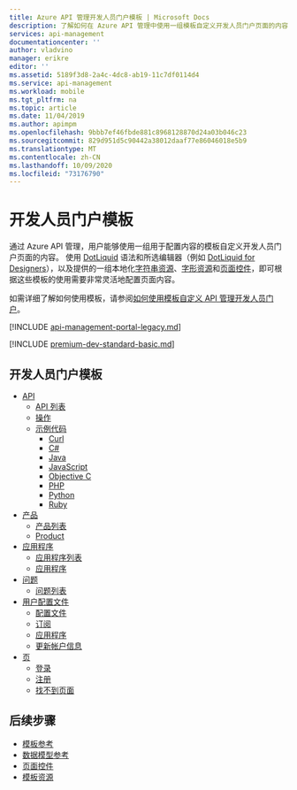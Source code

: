 ```yaml
---
title: Azure API 管理开发人员门户模板 | Microsoft Docs
description: 了解如何在 Azure API 管理中使用一组模板自定义开发人员门户页面的内容。
services: api-management
documentationcenter: ''
author: vladvino
manager: erikre
editor: ''
ms.assetid: 5189f3d8-2a4c-4dc8-ab19-11c7df0114d4
ms.service: api-management
ms.workload: mobile
ms.tgt_pltfrm: na
ms.topic: article
ms.date: 11/04/2019
ms.author: apimpm
ms.openlocfilehash: 9bbb7ef46fbde881c8968128870d24a03b046c23
ms.sourcegitcommit: 829d951d5c90442a38012daaf77e86046018e5b9
ms.translationtype: MT
ms.contentlocale: zh-CN
ms.lasthandoff: 10/09/2020
ms.locfileid: "73176790"
---
```

# <a name="developer-portal-templates"></a>开发人员门户模板

通过 Azure API 管理，用户能够使用一组用于配置内容的模板自定义开发人员门户页面的内容。 使用 [DotLiquid](http://dotliquidmarkup.org/) 语法和所选编辑器（例如 [DotLiquid for Designers](https://github.com/dotliquid/dotliquid/wiki/DotLiquid-for-Designers)），以及提供的一组本地化[字符串资源](api-management-template-resources.md#strings)、[字形资源](api-management-template-resources.md#glyphs)和[页面控件](api-management-page-controls.md)，即可根据这些模板的使用需要非常灵活地配置页面内容。  
  
如需详细了解如何使用模板，请参阅[如何使用模板自定义 API 管理开发人员门户](api-management-developer-portal-templates.md)。  

[!INCLUDE [api-management-portal-legacy.md](../../includes/api-management-portal-legacy.md)]

[!INCLUDE [premium-dev-standard-basic.md](../../includes/api-management-availability-premium-dev-standard-basic.md)]

##  <a name="developer-portal-templates"></a><a name="DeveloperPortalTemplates"></a> 开发人员门户模板  
  
-   [API](api-management-api-templates.md)  
    -   [API 列表](api-management-api-templates.md#APIList)  
    -   [操作](api-management-api-templates.md#Product)  
    -   [示例代码](api-management-api-templates.md#CodeSamples)  
        -   [Curl](api-management-api-templates.md#Curl)  
        -   [C#](api-management-api-templates.md#CSharp)  
        -   [Java](api-management-api-templates.md#Stub)  
        -   [JavaScript](api-management-api-templates.md#JavaScript)  
        -   [Objective C](api-management-api-templates.md#ObjectiveC)  
        -   [PHP](api-management-api-templates.md#PHP)  
        -   [Python](api-management-api-templates.md#Python)  
        -   [Ruby](api-management-api-templates.md#Ruby)  
-   [产品](api-management-product-templates.md)  
    -   [产品列表](api-management-product-templates.md#ProductList)  
    -   [Product](api-management-product-templates.md#Product)  
-   [应用程序](api-management-application-templates.md)  
    -   [应用程序列表](api-management-application-templates.md#ProductList)  
    -   [应用程序](api-management-application-templates.md#Application)  
-   [问题](api-management-issue-templates.md)  
    -   [问题列表](api-management-issue-templates.md#IssueList)  
-   [用户配置文件](api-management-user-profile-templates.md)  
    -   [配置文件](api-management-user-profile-templates.md#Profile)  
    -   [订阅](api-management-user-profile-templates.md#Subscriptions)  
    -   [应用程序](api-management-user-profile-templates.md#Applications)  
    -   [更新帐户信息](api-management-user-profile-templates.md#UpdateAccountInfo)  
-   [页](api-management-page-templates.md)  
    -   [登录](api-management-page-templates.md#SignIn)  
    -   [注册](api-management-page-templates.md#SignUp)  
    -   [找不到页面](api-management-page-templates.md#PageNotFound)

## <a name="next-steps"></a>后续步骤  

+ [模板参考](api-management-developer-portal-templates-reference.md)  
+ [数据模型参考](api-management-template-data-model-reference.md)  
+ [页面控件](api-management-page-controls.md)  
+ [模板资源](api-management-template-resources.md)
